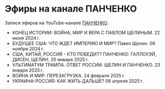 # Эфиры на канале ПАНЧЕНКО

Записи эфиров на YouTube-канале [ПАНЧЕНКО](https://www.youtube.com/@PANCHENKODIANA).

- КОНЕЦ ИСТОРИИ: ВОЙНА, МИР И ВЕРА С ПАВЛОМ ЩЕЛИНЫМ. 22 июня 2024 г.
- БУДУЩЕЕ США: ЧТО ЖДЕТ ИМПЕРИЮ И МИР? Павел Щелин. 06 ноября 2024 г.
- США, КИТАЙ, РОССИЯ - КТО ПОБЕДИТ? ПАНЧЕНКО: ГАЛЛОУЭЙ, ДИСЕН, ЩЕЛИН. 20 января 2025 г.
- УЛЬТИМАТУМ ТРАМПА. ОТВЕТ РОССИИ. ЩЕЛИН И ПАНЧЕНКО. 23 января 2025 г.
- ВОЙНА И МИР. ПЕРЕЗАГРУЗКА. 24 февраля 2025 г.
- УКРАИНА-РОССИЯ: КАК ЖИТЬ ДАЛЬШЕ? 06 апреля 2025 г.
